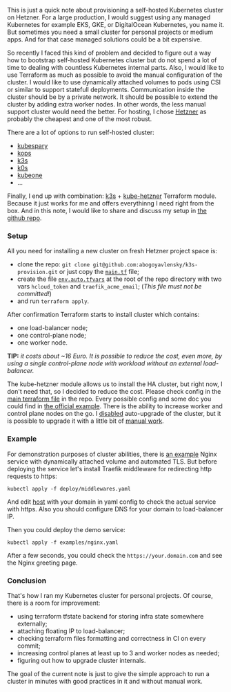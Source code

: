 This is just a quick note about provisioning a self-hosted Kubernetes cluster on Hetzner.
For a large production, I would suggest using any managed Kubernetes for example EKS, GKE, or DigitalOcean Kubernetes, you name it.
But sometimes you need a small cluster for personal projects or medium apps. 
And for that case managed solutions could be a bit expensive. 

So recently I faced this kind of problem and decided to figure out a way how to 
bootstrap self-hosted Kubernetes cluster but do not spend a lot of time 
to dealing with countless Kubernetes internal parts. 
Also, I would like to use Terraform as much as possible to avoid the manual configuration of the cluster.
I would like to use dynamically attached volumes to pods using CSI or similar to support statefull deployments. 
Communication inside the cluster should be by a private network.
It should be possible to extend the cluster by adding extra worker nodes.
In other words, the less manual support cluster would need the better.
For hosting, I chose [Hetzner](https://www.hetzner.com/cloud) as probably the cheapest and one of the most robust.

There are a lot of options to run self-hosted cluster:
- [kubespary](https://github.com/kubernetes-sigs/kubespray)
- [kops](https://github.com/kubernetes/kops)
- [k3s](https://k3s.io/)
- [k0s](https://k0sproject.io/)
- [kubeone](https://github.com/kubermatic/kubeone)
- ...


Finally, I end up with combination: [k3s](https://k3s.io/) + [kube-hetzner](https://github.com/kube-hetzner/terraform-hcloud-kube-hetzner) Terraform module. Because it just works for me and offers everythinng I need right from the box.
And in this note, I would like to share and discuss my setup in [the github repo](https://github.com/abogoyavlensky/k3s-provision/tree/0.1.0-article).

### Setup

All you need for installing a new cluster on fresh Hetzner project space is:
- clone the repo: `git clone git@github.com:abogoyavlensky/k3s-provision.git` or just copy the [`main.tf`](https://github.com/abogoyavlensky/k3s-provision/blob/0.1.0-article/main.tf) file;
- create the file [`env.auto.tfvars`](https://github.com/abogoyavlensky/k3s-provision/blob/0.1.0-article/env.auto.tfvars.example) at the root of the repo directory with two vars `hcloud_token` and `traefik_acme_email`; (*This file must not be committed!*)
- and run `terraform apply`.

After confirmation Terraform starts to install cluster which contains:
- one load-balancer node;
- one control-plane node;
- one worker node.

**TIP:** *it costs about ~16 Euro. It is possible to reduce the cost, even more, by using a single control-plane node with workload without an external load-balancer.*

The kube-hetzner module allows us to install the HA cluster, but right now, I don't need that, so I decided to reduce the cost.
Please check config in the [main terraform file](https://github.com/abogoyavlensky/k3s-provision/blob/0.1.0-article/main.tf) in the repo.
Every possible config and some doc you could find in [the official example](https://github.com/kube-hetzner/terraform-hcloud-kube-hetzner/blob/master/terraform.tfvars.example). There is the ability to increase worker and control plane nodes on the go. 
I [disabled](https://github.com/abogoyavlensky/k3s-provision/blob/dcf817fe47f2457df50f2dbc3a9ceb8dbc413df7/main.tf#L56) auto-upgrade of the cluster, but it is possible to upgrade it with a little bit of [manual work](https://github.com/kube-hetzner/terraform-hcloud-kube-hetzner#individual-components-upgrade). 

### Example

For demonstration purposes of cluster abilities, there is [an example](https://github.com/abogoyavlensky/k3s-provision/blob/0.1.0-article/examples/nginx.yaml) Nginx service with dynamically attached volume and automated TLS.
But before deploying the service let's install Traefik middleware for redirecting http requests to https:

```shell
kubectl apply -f deploy/middlewares.yaml
```

And edit [host](https://github.com/abogoyavlensky/k3s-provision/blob/0.1.0-article/examples/nginx.yaml#L61) with your domain in yaml config to check the actual service with https.
Also you should configure DNS for your domain to load-balancer IP.

Then you could deploy the demo service:

```shell
kubectl apply -f examples/nginx.yaml
```

After a few seconds, you could check the `https://your.domain.com` and see the Nginx greeting page.

### Conclusion

That's how I ran my Kubernetes cluster for personal projects.
Of course, there is a room for improvement:
- using terraform tfstate backend for storing infra state somewhere externally;
- attaching floating IP to load-balancer;
- checking terraform files formatting and correctness in CI on every commit;
- increasing control planes at least up to 3 and worker nodes as needed;
- figuring out how to upgrade cluster internals.

The goal of the current note is just to give the simple approach to run a cluster in minutes with good practices in it and without manual work.
